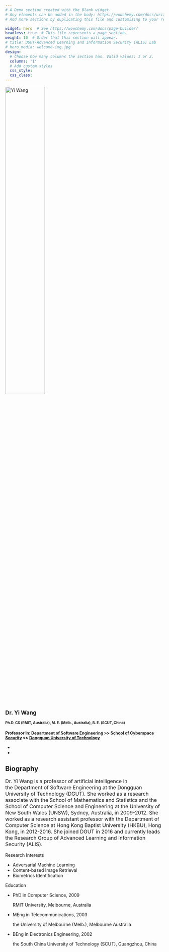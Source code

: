 ```yaml
---
# A Demo section created with the Blank widget.
# Any elements can be added in the body: https://wowchemy.com/docs/writing-markdown-latex/
# Add more sections by duplicating this file and customizing to your requirements.

widget: hero  # See https://wowchemy.com/docs/page-builder/
headless: true  # This file represents a page section.
weight: 10  # Order that this section will appear.
# title: DGUT-Advanced Learning and Information Security (ALIS) Lab
# hero_media: welcome-img.jpg
design:
  # Choose how many columns the section has. Valid values: 1 or 2.
  columns: '1'
  # Add custom styles
  css_style:
  css_class:
---
```


<!-- <br>

The **DGUT-301 ALIS-Lab** has been a center of excellence for Artificial Intelligence research, teaching, and practice since its founding in 2016. -->

<section id="profile-page" >
    <div class="container">
        <div class="row">
            <div class="col-12 col-lg-4">
                <div id="profile"><img style="width: 50%;height: 50%;" class="avatar avatar-circle" src="https://dgut-alis.netlify.app/author/yi-wang/avatar_hu89df5c219375d0dea827182b2df18992_2700686_270x270_fill_lanczos_center_2.png" alt="Yi Wang">
                    <div class="portrait-title">
                        <h2 style="font-size: 1.1rem;">Dr. Yi Wang</h2>
                        <h3 style="font-size: 0.7rem;" >
                            Ph.D. CS (RMIT, Australia), M. E. (Melb., Australia), B. E. (SCUT, China)
                        </h3>
                        <h3 style="font-size: 0.8rem; color: black;" > 
                            <!-- <a style="text-decoration: none;color: rgba(0,0,0,.54);" href="https://css.dgut.edu.cn/list?14">Department of Software Engineering <a> >> -->
                            Professor In: 
                            <a href="https://css.dgut.edu.cn/list?14">Department of Software Engineering</a> >>
                            <a href="https://css.dgut.edu.cn/">School of Cyberspace Security</a> >>
                            <a href="https://www.dgut.edu.cn/index.htm">Dongguan University of Technology</a>
                        </h3>
                    </div>
                    <ul class="network-icon" aria-hidden="true">
                        <li><a href="mailto:wangyi@dgut.edu.cn" aria-label="envelope"><i
                                    class="fas fa-envelope big-icon"></i></a></li>
                        <li><a href="https://scholar.google.com/citations?user=hYVi3vIAAAAJ&hl=zh-CN&oi=ao" target="_blank"
                                rel="noopener" aria-label="google-scholar"><i
                                    class="ai ai-google-scholar big-icon"></i></a></li>
                        <!-- <li><a href="https://github.com/gcushen" target="_blank" rel="noopener" aria-label="github"><i
                                    class="fab fa-github big-icon"></i></a></li> -->
                    </ul>
                </div>
            </div>
            <div class="col-12 col-lg-8">
                <div class="article-style">
                    <h2>Biography</h2>
                    <p style="font-size: 1rem;">Dr. Yi Wang is a professor of artificial intelligence in the Department of Software Engineering at the Dongguan University of Technology (DGUT). She worked as a research associate with the School of Mathematics and Statistics and the School of Computer Science and Engineering at the University of New South Wales (UNSW), Sydney, Australia, in 2009-2012. She worked as a research assistant professor with the Department of Computer Science at Hong Kong Baptist University (HKBU), Hong Kong, in 2012-2016. She joined DGUT in 2016 and currently leads the Research Group of Advanced Learning and Information Security (ALIS). </p>
                </div>
                <div class="row">
                    <div class="col-md-5">
                        <div class="section-subheading">Research Interests</div>
                        <ul class="ul-interests mb-0">
                            <li>Adversarial Machine Learning</li>
                            <li>Content-based Image Retrieval</li>
                            <li>Biometrics Identification</li>
                        </ul>
                    </div>
                    <div class="col-md-7">
                        <div class="section-subheading">Education</div>
                        <ul class="ul-edu fa-ul mb-0">
                            <li><i class="fa-li fas fa-graduation-cap"></i>
                                <div class="description">
                                    <p class="course">PhD in Computer Science, 2009</p>
                                    <p class="institution">RMIT University, Melbourne, Australia</p>
                                </div>
                            </li>
                            <li><i class="fa-li fas fa-graduation-cap"></i>
                                <div class="description">
                                    <p class="course">MEng in Telecommunications, 2003</p>
                                    <p class="institution">the University of Melbourne (Melb.), Melbourne Australia</p>
                                </div>
                            </li>
                            <li><i class="fa-li fas fa-graduation-cap"></i>
                                <div class="description">
                                    <p class="course">BEng in Electronics Engineering, 2002</p>
                                    <p class="institution">the South China University of Technology (SCUT), Guangzhou, China</p>
                                </div>
                            </li>
                        </ul>
                    </div>
                </div>
            </div>
        </div>
    </div>
</section>

